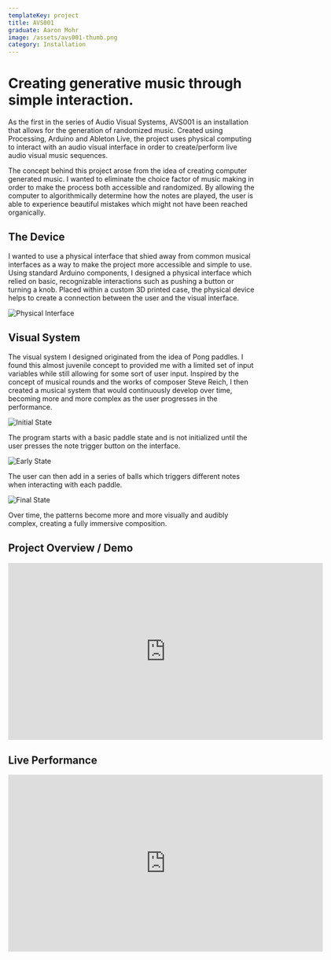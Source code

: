 ```yaml
---
templateKey: project
title: AVS001
graduate: Aaron Mohr
image: /assets/avs001-thumb.png
category: Installation
---
```

# Creating generative music through simple interaction.

As the first in the series of Audio Visual Systems, AVS001 is an installation that allows for the generation of randomized music. Created using Processing, Arduino and Ableton Live, the project uses physical computing to interact with an audio visual interface in order to create/perform live audio visual music sequences.

The concept behind this project arose from the idea of creating computer generated music. I wanted to eliminate the choice factor of music making in order to make the process both accessible and randomized. By allowing the computer to algorithmically determine how the notes are played, the user is able to experience beautiful mistakes which might not have been reached organically.

## The Device

I wanted to use a physical interface that shied away from common musical interfaces as a way to make the project more accessible and simple to use. Using standard Arduino components, I designed a physical interface which relied on basic, recognizable interactions such as pushing a button or turning a knob. Placed within a custom 3D printed case, the physical device helps to create a connection between the user and the visual interface.

![Physical Interface](/assets/avs-diagram-1.png)

## Visual System

The visual system I designed originated from the idea of Pong paddles. I found this almost juvenile concept to provided me with a limited set of input variables while still allowing for some sort of user input. Inspired by the concept of musical rounds and the works of composer Steve Reich, I then created a musical system that would continuously develop over time, becoming more and more complex as the user progresses in the performance.

![Initial State](/assets/avs001-screen1.png)

The program starts with a basic paddle state and is not initialized until the user presses the note trigger button on the interface.

![Early State](/assets/avs001-screen2.png)

The user can then add in a series of balls which triggers different notes when interacting with each paddle.

![Final State](/assets/avs001-screen3.png)

Over time, the patterns become more and more visually and audibly complex, creating a fully immersive composition.

## Project Overview / Demo

<iframe src="https://player.vimeo.com/video/245748972" width="640" height="360" frameborder="0" webkitallowfullscreen mozallowfullscreen allowfullscreen></iframe>

## Live Performance

<iframe src="https://player.vimeo.com/video/245748949" width="640" height="360" frameborder="0" webkitallowfullscreen mozallowfullscreen allowfullscreen></iframe>

